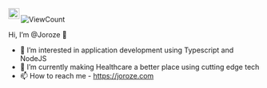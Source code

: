 <a href="https://www.linkedin.com/in/joroze/">
  <img align="left" alt="Jordan's LinkedIn" width="22px" src="https://raw.githubusercontent.com/peterthehan/peterthehan/master/assets/linkedin.svg" />
</a>

![ViewCount](https://views.whatilearened.today/views/github/Joroze/views.svg)

Hi, I’m @Joroze 👋
- 👀 I’m interested in application development using Typescript and NodeJS
- 🚀 I’m currently making Healthcare a better place using cutting edge tech
- 📫 How to reach me - https://joroze.com


<!---
Joroze/Joroze is a ✨ special ✨ repository because its `README.md` (this file) appears on your GitHub profile.
You can click the Preview link to take a look at your changes.
--->
